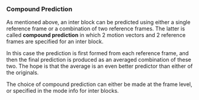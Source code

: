 ### Compound Prediction

As mentioned above, an inter block can be predicted using either a single
reference frame or a combination of two reference frames. The latter is called
**compound prediction** in which 2 motion vectors and 2 reference frames are
specified for an inter block.

In this case the prediction is first formed from each reference frame, and then
the final prediction is produced as an averaged combination of these two. The
hope is that the average is an even better predictor than either of the
originals.

The choice of compound prediction can either be made at the frame level, or
specified in the mode info for inter blocks.
